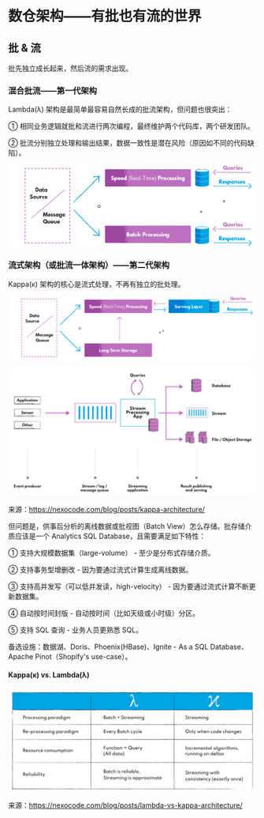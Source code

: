 # 数仓架构——有批也有流的世界

## 批 & 流

批先独立成长起来，然后流的需求出现。

### 混合批流——第一代架构

Lambda(λ) 架构是最简单最容易自然长成的批流架构，但问题也很突出：

① 相同业务逻辑就批和流进行两次编程，最终维护两个代码库，两个研发团队。

② 批流分别独立处理和输出结果，数据一致性是潜在风险（原因如不同的代码缺陷）。

![](dw-arch-lambda.png)

### 流式架构（或批流一体架构）——第二代架构

Kappa(κ) 架构的核心是流式处理，不再有独立的批处理。

![](dw-arch-kappa.png)

![](dw-arch-kappa-details.png)

来源：https://nexocode.com/blog/posts/kappa-architecture/

但问题是，供事后分析的离线数据或批视图（Batch View）怎么存储。批存储介质应该是一个 Analytics SQL Database，且需要满足如下特性：

① 支持大规模数据集（large-volume） - 至少是分布式存储介质。

② 支持事务型增删改 - 因为要通过流式计算生成离线数据。

③ 支持高并发写（可以低并发读，high-velocity） - 因为要通过流式计算不断更新数据集。

④ 自动按时间封版 - 自动按时间（比如天级或小时级）分区。

⑤ 支持 SQL 查询 - 业务人员更熟悉 SQL。

备选设施：数据湖、Doris、Phoenix(HBase)、Ignite - As a SQL Database、Apache Pinot（Shopify's use-case）。

#### Kappa(κ) vs. Lambda(λ)

![](dw-arch-lambda-vs-kappa.png)

来源：https://nexocode.com/blog/posts/lambda-vs-kappa-architecture/
